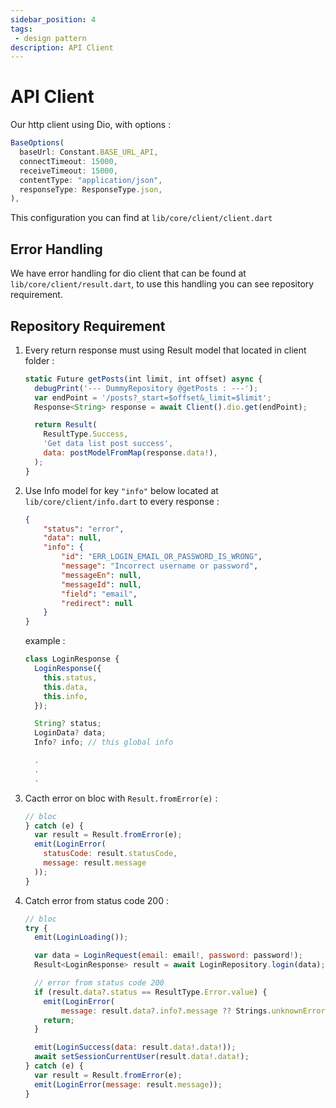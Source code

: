 ```yaml
---
sidebar_position: 4
tags: 
 - design pattern
description: API Client
---
```


# API Client

Our http client using Dio, with options :
```js
BaseOptions(
  baseUrl: Constant.BASE_URL_API,
  connectTimeout: 15000,
  receiveTimeout: 15000,
  contentType: "application/json",
  responseType: ResponseType.json,
),
``` 

This configuration you can find at `lib/core/client/client.dart`

## Error Handling
We have error handling for dio client that can be found at  `lib/core/client/result.dart`, to use this handling you can see repository requirement.

## Repository Requirement
1. Every return response must using Result model that located in client folder :

    ```js
    static Future getPosts(int limit, int offset) async {
      debugPrint('--- DummyRepository @getPosts : ---');
      var endPoint = '/posts?_start=$offset&_limit=$limit';
      Response<String> response = await Client().dio.get(endPoint);

      return Result(
        ResultType.Success,
        'Get data list post success',
        data: postModelFromMap(response.data!),
      );
    }
    ```
2. Use Info model for key `"info"` below located at `lib/core/client/info.dart` to every response :
   
    ```json
    {
        "status": "error",
        "data": null,
        "info": {
            "id": "ERR_LOGIN_EMAIL_OR_PASSWORD_IS_WRONG",
            "message": "Incorrect username or password",
            "messageEn": null,
            "messageId": null,
            "field": "email",
            "redirect": null
        }
    }
    ```
    
    example :
    ```js
    class LoginResponse {
      LoginResponse({
        this.status,
        this.data,
        this.info,
      });

      String? status;
      LoginData? data;
      Info? info; // this global info

      .
      .
      .
    ```

3. Cacth error on bloc with `Result.fromError(e)` :
 
    ```js
    // bloc
    } catch (e) {
      var result = Result.fromError(e);
      emit(LoginError(
        statusCode: result.statusCode,
        message: result.message
      ));
    }
    ```

4. Catch error from status code 200 :
   
    ```js
    // bloc
    try {
      emit(LoginLoading());

      var data = LoginRequest(email: email!, password: password!);
      Result<LoginResponse> result = await LoginRepository.login(data);

      // error from status code 200
      if (result.data?.status == ResultType.Error.value) {
        emit(LoginError(
            message: result.data?.info?.message ?? Strings.unknownErrorMessage));
        return;
      }

      emit(LoginSuccess(data: result.data!.data!));
      await setSessionCurrentUser(result.data!.data!);
    } catch (e) {
      var result = Result.fromError(e);
      emit(LoginError(message: result.message));
    }
    ```